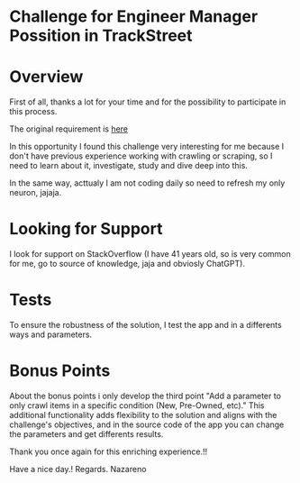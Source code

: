 # Challenge for Engineer Manager Possition in TrackStreet

# Overview 
First of all, thanks a lot for your time and for the possibility to participate in this process.

The original requirement is [here](https://docs.google.com/document/d/11EcjCjwwhf24XdWk6CGSIpEeBc68UEA0gLi4-hqWw0M/edit)

In this opportunity I found this challenge very interesting for me because I don't have previous experience working with crawling or scraping, so I need to learn about it, investigate, study and dive deep into this.

In the same way, acttualy I am not coding daily so need to refresh my only neuron, jajaja.

# Looking for Support
I look for support on StackOverflow (I have 41 years old, so is very common for me, go to source of knowledge, jaja and obviosly ChatGPT).

# Tests
To ensure the robustness of the solution, I test the app and in a differents ways and parameters.

# Bonus Points
About the bonus points i only develop the third point "Add a parameter to only crawl items in a specific condition (New, Pre-Owned, etc)."
This additional functionality adds flexibility to the solution and aligns with the challenge's objectives, and in the source code of the app you can change the parameters and get differents results.

Thank you once again for this enriching experience.!!

Have a nice day.!
Regards.
Nazareno



